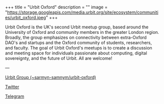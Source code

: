 +++
title = "Urbit Oxford"
description = ""
image = "https://storage.googleapis.com/media.urbit.org/site/ecosystem/communities/urbit_oxford.jpeg"
+++

Urbit Oxford is the UK's second Urbit meetup group, based around the University of Oxford and community members in the greater London region. Broadly, the group emphasizes on connectivity between extra-Oxford DAO's and startups and the Oxford community of students, researchers, and faculty. The goal of Urbit Oxford's meetups is to create a discussion and meeting space for individuals passionate about computing, digital sovereignty, and the future of Urbit. All are welcome!


––


[Urbit Group (~sarmyn-samnym/urbit-oxford)](https://tlon.network/lure/~sarmyn-samnym/urbit-oxford)

[Twitter](https://twitter.com/OxfordUrbit)

[Telegram](https://t.me/+idAqzZ4Zx8llMWIx)